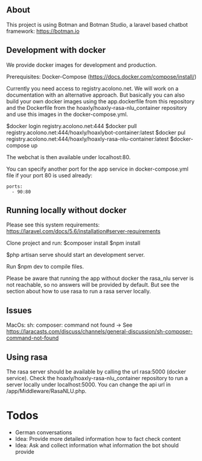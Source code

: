 
## About

This project is using Botman and Botman Studio, a laravel based chatbot framework: https://botman.io

## Development with docker

We provide docker images for development and production.

Prerequisites: Docker-Compose (https://docs.docker.com/compose/install/)

Currently you need access to registry.acolono.net. We will work on a documentation with an alternative approach. 
But basically you can also build your own docker images using the app.dockerfile from this repository and the Dockerfile
from the hoaxly/hoaxly-rasa-nlu_container repository and use this images in the docker-compose.yml.

$docker login registry.acolono.net:444
$docker pull registry.acolono.net:444/hoaxly/hoaxlybot-container:latest
$docker pul registry.acolono.net:444/hoaxly/hoaxly-rasa-nlu-container:latest
$docker-compose up

The webchat is then available under localhost:80.

You can specify another port for the app service in docker-compose.yml file if your port 80 is used already:
    
    ports:
      - 90:80

## Running locally without docker

Please see this system requirements: https://laravel.com/docs/5.6/installation#server-requirements

Clone project and run:
$composer install
$npm install

$php artisan serve 
should start an development server.

Run $npm dev to compile files.

Please be aware that running the app without docker the rasa_nlu server is not reachable, so no answers
will be provided by default. But see the section about how to use rasa to run a rasa server locally.

## Issues

MacOs: sh: composer: command not found
-> See https://laracasts.com/discuss/channels/general-discussion/sh-composer-command-not-found


## Using rasa

The rasa server should be available by calling the url rasa:5000 (docker service). 
Check the hoaxly/hoaxly-rasa-nlu_container repository to run a server locally under localhost:5000. 
You can change the api url in /app/Middleware/RasaNLU.php.



# Todos
- German conversations
- Idea: Provide more detailed information how to fact check content
- Idea: Ask and collect information what information the bot should provide